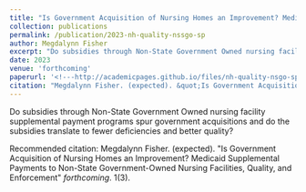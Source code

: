 ```yaml
---
title: "Is Government Acquisition of Nursing Homes an Improvement? Medicaid Supplemental Payments to Non-State Government-Owned Nursing Facilities, Quality, and Enforcement"
collection: publications
permalink: /publication/2023-nh-quality-nssgo-sp
author: Megdalynn Fisher
excerpt: "Do subsidies through Non-State Government Owned nursing facility supplemental payment programs spur government acquisitions and do the subsidies translate to fewer deficiencies and better quality?"
date: 2023
venue: 'forthcoming'
paperurl: '<!---http://academicpages.github.io/files/nh-quality-nsgo-sp.pdf --->'
citation: "Megdalynn Fisher. (expected). &quot;Is Government Acquisition of Nursing Homes an Improvement? Medicaid Supplemental Payments to Non-State Government-Owned Nursing Facilities, Quality, and Enforcement&quot; <i>forthcoming 1</i>. 1(3)."
---
```


Do subsidies through Non-State Government Owned nursing facility supplemental payment programs spur government acquisitions and do the subsidies translate to fewer deficiencies and better quality?

<!--- [Download paper here](http://academicpages.github.io/files/nh-quality-nsgo-sp.pdf) --->

Recommended citation: Megdalynn Fisher. (expected). "Is Government Acquisition of Nursing Homes an Improvement? Medicaid Supplemental Payments to Non-State Government-Owned Nursing Facilities, Quality, and Enforcement" <i>forthcoming</i>. 1(3).
